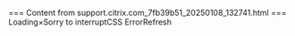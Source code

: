 === Content from support.citrix.com_7fb39b51_20250108_132741.html ===
Loading×Sorry to interruptCSS ErrorRefresh
